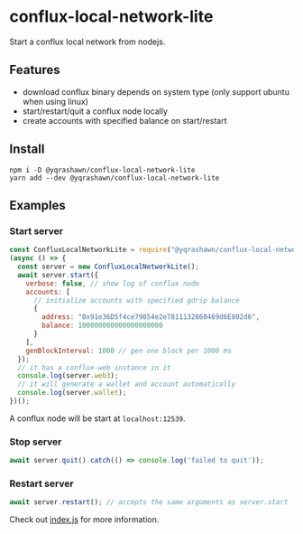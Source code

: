 # conflux-local-network-lite

Start a conflux local network from nodejs.  

## Features

- download conflux binary depends on system type (only support ubuntu when using
  linux)
- start/restart/quit a conflux node locally
- create accounts with specified balance on start/restart

## Install
``` shell
npm i -D @yqrashawn/conflux-local-network-lite
yarn add --dev @yqrashawn/conflux-local-network-lite
```

## Examples

### Start server
``` javascript
const ConfluxLocalNetworkLite = require("@yqrashawn/conflux-local-network-lite");
(async () => {
  const server = new ConfluxLocalNetworkLite();
  await server.start({
    verbose: false, // show log of conflux node
    accounts: [
      // initialize accounts with specified gdrip balance
      {
        address: "0x91e36D5f4ce79054e2e7811132860469d6E802d6",
        balance: 100000000000000000000
      }
    ],
    genBlockInterval: 1000 // gen one block per 1000 ms
  });
  // it has a conflux-web instance in it
  console.log(server.web3);
  // it will generate a wallet and account automatically
  console.log(server.wallet);
})();
```

A conflux node will be start at `localhost:12539`.  

### Stop server

``` javascript
await server.quit().catch(() => console.log('failed to quit'));
```

### Restart server

``` javascript
await server.restart(); // accepts the same arguments as server.start
```

Check out [index.js](./index.js)  for more information.  